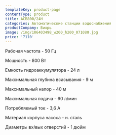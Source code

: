 ```yaml
---
templateKey: product-page
contentType: product
title: АСВ800/24Н
categories: Автоматические станции водоснабжения
productCompany: Вихрь
image: /img/106403498_w200_h200_071080.jpg
price: '7110'
---
```

Рабочая частота - 50 Гц

Мощность - 800 Вт

Емкость гидроаккумулятора - 24 л

Максимальная глубина всасывания - 9 м

Максимальный напор - 40 м

Максимальная подача - 60 л/мин

Потребляемый ток - 3,6 А

Материал корпуса насоса - н. сталь

Диаметры вх/вых отверстий - 1 дюйм

